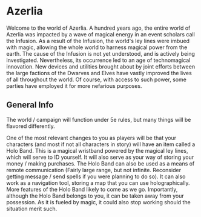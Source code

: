 # Azerlia

Welcome to the world of Azerlia. A hundred years ago, the entire world of Azerlia was impacted by a wave of magical energy in an event scholars call the Infusion. As a result of the Infusion, the world's ley lines were imbued with magic, allowing the whole world to harness magical power from the earth. The cause of the Infusion is not yet understood, and is actively being investigated. Nevertheless, its occurrence led to an age of technomagical innovation. New devices and utilities brought about by joint efforts between the large factions of the Dwarves and Elves have vastly improved the lives of all throughout the world. Of course, with access to such power, some parties have employed it for more nefarious purposes.

## General Info

The world / campaign will function under 5e rules, but many things will be flavored differently.

One of the most relevant changes to you as players will be that your characters (and most if not all characters in story) will have an item called a Holo Band. This is a magical wristband powered by the magical ley lines, which will serve to ID yourself. It will also serve as your way of storing your money / making purchases. The Holo Band can also be used as a means of remote communication (Fairly large range, but not infinite. Reconsider getting message / send spells if you were planning to do so). It can also work as a navigation tool, storing a map that you can use holographically. More features of the Holo Band likely to come as we go. Importantly, although the Holo Band belongs to you, it can be taken away from your possession. As it is fueled by magic, it could also stop working should the situation merit such.
